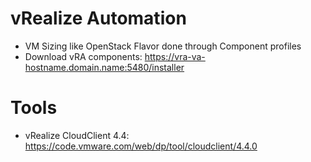 # vRealize Automation
* VM Sizing like OpenStack Flavor done through Component profiles
* Download vRA components: https://vra-va-hostname.domain.name:5480/installer

# Tools
* vRealize CloudClient 4.4: https://code.vmware.com/web/dp/tool/cloudclient/4.4.0
